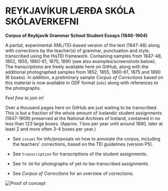 # REYKJAVÍKUR LÆRÐA SKÓLA SKÓLAVERKEFNI

**Corpus of Reykjavík Grammar School Student Essays (1846-1904)**

A partial, experimental XML/TEI-based version of the text (1847-48) along with corrections by the teacher(s) of grammar, punctuation and style, transcribed using the HisTEI framework. Containing samples from 1847-48, 1852, 1855, 1860-61, 1875, 1890 (see also examples/screenshots below). The transcriptions are freely available here on GitHub, along with the additional photographed samples from 1852, 1855, 1860-61, 1875 and 1890 (6 boxes). In addition, a preliminary sample *Corpus of Corrections* based on this material is now available in ODF format (`ods`) along with references to the photographs.

   *Feel free to join in!* 

Over a thousand pages here on GitHub are just waiting to be transcribed. This is but a fraction of the whole amount of Icelandic student assignments (1847-1909) preserved at the National Archives of Iceland, contained in no less than 123 large boxes. (Approx. 1 box per year until around 1880, later at least 2 and more often 3-4 boxes per year.)

- See `issues` for info/proposals on how to annotate the corpus, including the teachers' corrections, based on the TEI guidelines (version P5).

- See `transcription` for transcriptions of the student assignments.

- See `TO DO` for photographs of yet-to-be-transcribed assignments.

- See *Corpus of Corrections* for an overview of corrections.
 
![Proof of concept](https://uni.hi.is/hfv3/files/2018/07/transcription.png)
